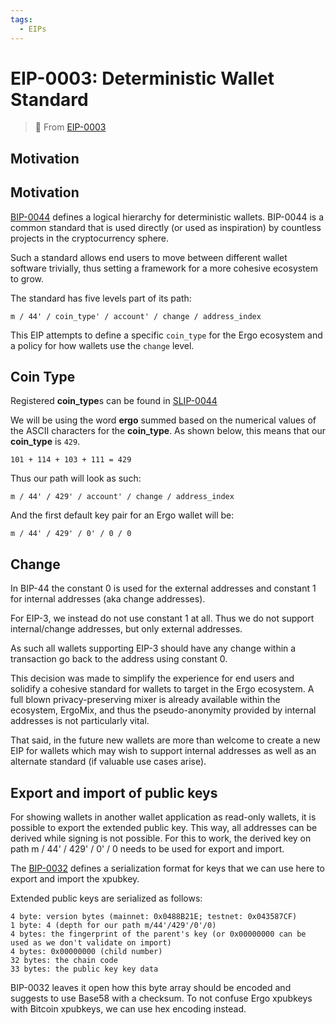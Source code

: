 ```yaml
---
tags:
  - EIPs
---
```


# EIP-0003: Deterministic Wallet Standard

> 🔗 From [EIP-0003](https://github.com/ergoplatform/eips/blob/master/eip-0003.md)

Motivation
----------

Motivation
----------

[BIP-0044](https://github.com/bitcoin/bips/blob/master/bip-0044.mediawiki) defines a logical hierarchy for deterministic wallets. BIP-0044 is a common standard that is used directly (or used as inspiration) by countless projects in the cryptocurrency sphere.

Such a standard allows end users to move between different wallet software trivially, thus setting a framework for a more cohesive ecosystem to grow.

The standard has five levels part of its path:

```
m / 44' / coin_type' / account' / change / address_index
```


This EIP attempts to define a specific `coin_type` for the Ergo ecosystem and a policy for how wallets use the `change` level.


Coin Type
--------

Registered **coin_type**s can be found in [SLIP-0044](https://github.com/satoshilabs/slips/blob/master/slip-0044.md)

We will be using the word **ergo** summed based on the numerical values of the ASCII characters for the **coin_type**. As shown below, this means that our **coin_type** is `429`.

``
101 + 114 + 103 + 111 = 429
``

Thus our path will look as such:

```
m / 44' / 429' / account' / change / address_index
```

And the first default key pair for an Ergo wallet will be:

```
m / 44' / 429' / 0' / 0 / 0
```

Change
------
In BIP-44 the constant 0 is used for the external addresses and constant 1 for internal addresses (aka change addresses).

For EIP-3, we instead do not use constant 1 at all. Thus we do not support internal/change addresses, but only external addresses.

As such all wallets supporting EIP-3 should have any change within a transaction go back to the address using constant 0.

This decision was made to simplify the experience for end users and solidify a cohesive standard for wallets to target in the Ergo ecosystem. A full blown privacy-preserving mixer is already available within the ecosystem, ErgoMix, and thus the pseudo-anonymity provided by internal addresses is not particularly vital.

That said, in the future new wallets are more than welcome to create a new EIP for wallets which may wish to support internal addresses as well as an alternate standard (if valuable use cases arise).


Export and import of public keys
--------------------------------
For showing wallets in another wallet application as read-only wallets, it is possible to export the extended public key. This way, all addresses can be derived while signing is not possible. For this to work, the derived key on path m / 44' / 429' / 0' / 0 needs to be used for export and import.

The [BIP-0032](https://github.com/bitcoin/bips/blob/master/bip-0032.mediawiki#Serialization_format) defines a serialization format for keys that we can use here to export and import the xpubkey.

Extended public keys are serialized as follows:

    4 byte: version bytes (mainnet: 0x0488B21E; testnet: 0x043587CF)
    1 byte: 4 (depth for our path m/44'/429'/0'/0)
    4 bytes: the fingerprint of the parent's key (or 0x00000000 can be used as we don't validate on import)
    4 bytes: 0x00000000 (child number)
    32 bytes: the chain code
    33 bytes: the public key key data
    
BIP-0032 leaves it open how this byte array should be encoded and suggests to use Base58 with a checksum. To not confuse Ergo xpubkeys with Bitcoin xpubkeys, we can use hex encoding instead.
